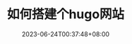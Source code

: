 ---
title: "如何搭建个hugo网站"
date: 2023-06-24T00:37:48+08:00
draft: false
featured_image: '/bg/pexels-andy-vu-3244513.jpg'
---